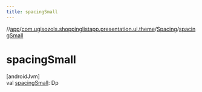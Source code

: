 ```yaml
---
title: spacingSmall
---
```

//[app](../../../index.html)/[com.ugisozols.shoppinglistapp.presentation.ui.theme](../index.html)/[Spacing](index.html)/[spacingSmall](spacing-small.html)



# spacingSmall



[androidJvm]\
val [spacingSmall](spacing-small.html): Dp




